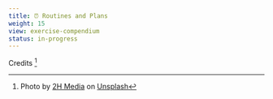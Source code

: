 ```yaml
---
title: ⏰ Routines and Plans
weight: 15
view: exercise-compendium
status: in-progress
---
```


Credits [^credits]

[^credits]: Photo by <a href="https://unsplash.com/@2hmedia?utm_source=unsplash&utm_medium=referral&utm_content=creditCopyText">2H Media</a> on <a href="https://unsplash.com/s/photos/calendar?utm_source=unsplash&utm_medium=referral&utm_content=creditCopyText">Unsplash</a>
